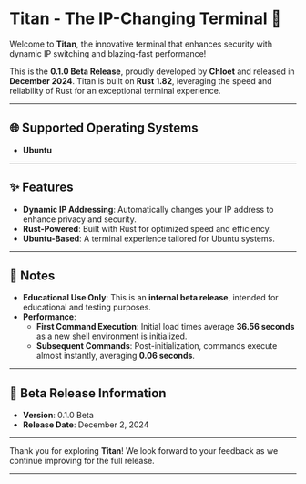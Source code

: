 # Titan - The IP-Changing Terminal 🚀  

Welcome to **Titan**, the innovative terminal that enhances security with dynamic IP switching and blazing-fast performance!  

This is the **0.1.0 Beta Release**, proudly developed by **Chloet** and released in **December 2024**. Titan is built on **Rust 1.82**, leveraging the speed and reliability of Rust for an exceptional terminal experience.  

---

## 🌐 Supported Operating Systems  
- **Ubuntu**  

---

## ✨ Features  
- **Dynamic IP Addressing**: Automatically changes your IP address to enhance privacy and security.  
- **Rust-Powered**: Built with Rust for optimized speed and efficiency.  
- **Ubuntu-Based**: A terminal experience tailored for Ubuntu systems.  

---

## 📝 Notes  
- **Educational Use Only**: This is an **internal beta release**, intended for educational and testing purposes.  
- **Performance**:  
  - **First Command Execution**: Initial load times average **36.56 seconds** as a new shell environment is initialized.  
  - **Subsequent Commands**: Post-initialization, commands execute almost instantly, averaging **0.06 seconds**.  

---

## 📅 Beta Release Information  
- **Version**: 0.1.0 Beta  
- **Release Date**: December 2, 2024  

---

Thank you for exploring **Titan**! We look forward to your feedback as we continue improving for the full release.  

---
